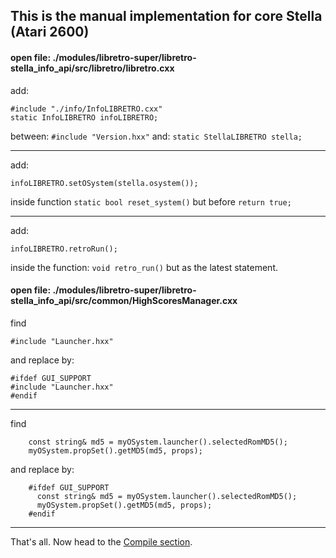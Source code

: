 ## This is the manual implementation for core Stella (Atari 2600)

#### open file: ./modules/libretro-super/libretro-stella_info_api/src/libretro/libretro.cxx

add:
```
#include "./info/InfoLIBRETRO.cxx"
static InfoLIBRETRO infoLIBRETRO;
```
between: `#include "Version.hxx"` and: `static StellaLIBRETRO stella;`

------------------------------------------------

add:
```
infoLIBRETRO.setOSystem(stella.osystem());
```
inside function `static bool reset_system()` but before `return true;`

------------------------------------------------

add:
```
infoLIBRETRO.retroRun();
```
inside the function: `void retro_run()` but as the latest statement.



#### open file: ./modules/libretro-super/libretro-stella_info_api/src/common/HighScoresManager.cxx

find
```
#include "Launcher.hxx"
```
and replace by:
```
#ifdef GUI_SUPPORT
#include "Launcher.hxx"
#endif
```

------------------------------------------------

find
```
    const string& md5 = myOSystem.launcher().selectedRomMD5();
    myOSystem.propSet().getMD5(md5, props);
```
and replace by:
```
    #ifdef GUI_SUPPORT
      const string& md5 = myOSystem.launcher().selectedRomMD5();
      myOSystem.propSet().getMD5(md5, props);
    #endif
```

------------------------------------------------

That's all. Now head to the [Compile section](../README.md).